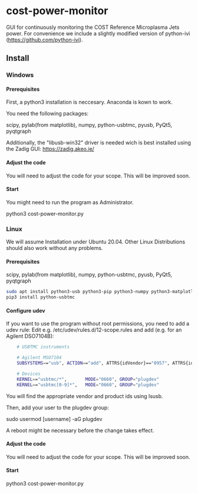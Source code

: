 # cost-power-monitor

GUI for continuously monitoring the COST Reference Microplasma Jets power.
For convenience we include a slightly modified version of python-ivi (https://github.com/python-ivi).

## Install

### Windows

#### Prerequisites
First, a python3 installation is neccesary. Anaconda is kown to work. 

You need the following packages:

scipy, pylab(from matplotlib), numpy, python-usbtmc, pyusb, PyQt5, pyqtgraph

Additionally, the "libusb-win32" driver is needed wich is best installed using the Zadig GUI: https://zadig.akeo.ie/

#### Adjust the code

You will need to adjust the code for your scope.
This will be improved soon.

#### Start
You might need to run the program as Administrator.

python3 cost-power-monitor.py

### Linux

We will assume Installation under Ubuntu 20.04. Other Linux Distributions should also work without any problems.

#### Prerequisites

scipy, pylab(from matplotlib), numpy, python-usbtmc, pyusb, PyQt5, pyqtgraph

```bash
sudo apt install python3-usb python3-pip python3-numpy python3-matplotlib python3-scipy python3-pyqt5 python3-pyqtgraph
pip3 install python-usbtmc
```

#### Configure udev

If you want to use the program without root permissions, you need to add a udev rule:
Edit e.g. /etc/udev/rules.d/12-scope.rules and add (e.g. for an Agilent DSO7104B):

```bash
	# USBTMC instruments

	# Agilent MSO7104
	SUBSYSTEMS=="usb", ACTION=="add", ATTRS{idVendor}=="0957", ATTRS{idProduct}=="175d", GROUP="plugdev", MODE="0660"

	# Devices
	KERNEL=="usbtmc/*",       MODE="0660", GROUP="plugdev"
	KERNEL=="usbtmc[0-9]*",   MODE="0660", GROUP="plugdev"
```
You will find the appropriate vendor and product ids using lsusb.

Then, add your user to the plugdev group:

sudo usermod [username] -aG plugdev
  
A reboot might be necessary before the change takes effect.

#### Adjust the code

You will need to adjust the code for your scope.
This will be improved soon.

#### Start
python3 cost-power-monitor.py

